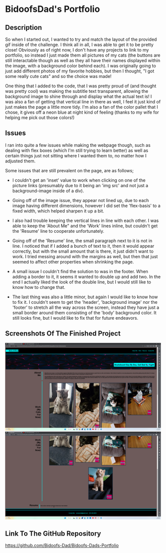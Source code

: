 # BidoofsDad's Portfolio

## Description

So when I started out, I wanted to try and match the layout of the provided gif inside of the challenge. I think all in all, I was able to get it to be pretty close! Obviously as of right now, I don't have any projects to link to my portfolio, so instead I just made them all pictures of my cats (the buttons are still interactable though as well as they all have their names displayed within the image, with a background color behind each). I was originally going to just add different photos of my favorite hobbies, but then I thought, "I got some really cute cats" and so the choice was made!

One thing that I added to the code, that I was pretty proud of (and thought was pretty cool) was making the subtitle text transparent, allowing the background image to shine through and display what the actual text is! I was also a fan of getting that vertical line in there as well, I feel it just kind of just makes the page a little more tidy. I'm also a fan of the color pallet that I chose, it gives off a neon blue at night kind of feeling (thanks to my wife for helping me pick out those colors!)

## Issues

I ran into quite a few issues while making the webpage though, such as dealing with flex boxes (which I'm still trying to learn better) as well as certain things just not sitting where I wanted them to, no matter how I adjusted them.

Some issues that are still prevalent on the page, are as follows;

* I couldn't get an 'inset' value to work when clicking on one of the picture links (presumably due to it being an 'img src' and not just a background-image inside of a div).

* Going off of the image issue, they appear not lined up, due to each image having different dimensions, however I did set the 'flex-basis' to a fixed width, which helped sharpen it up a bit.

* I also had trouble keeping the vertical lines in line with each other. I was able to keep the 'About Me" and the 'Work' lines inline, but couldn't get the 'Resume' line to cooperate unfortunately.

* Going off of the 'Resume' line, the small paragraph next to it is not in line. I noticed that if I added a bunch of text to it, then it would appear correctly, but with the small amount that is there, it just didn't want to work. I tried messing around with the margins as well, but then that just seemed to affect other properties when shrinking the page.

* A small issue I couldn't find the solution to was in the footer. When adding a border to it, it seems it wanted to double up and add two. In the end I actually liked the look of the double line, but I would still like to know how to change that.

* The last thing was also a little minor, but again I would like to know how to fix it. I couldn't seem to get the 'header', 'background image' nor the 'footer' to stretch all the way across the screen, instead they have just a small border around them consisting of the 'body' background color. It still looks fine, but I would like to fix that for future endeavors.

## Screenshots Of The Finished Project

![Bidoofs-Dads-Portfolio](/assets/images/Screenshot%20Top.png)
![Bidoofs-Dads-Portfolio](/assets/images/Screenshot%20Bottom.png)

## Link To The GitHub Repository

https://github.com/Bidoofs-Dad/Bidoofs-Dads-Portfolio